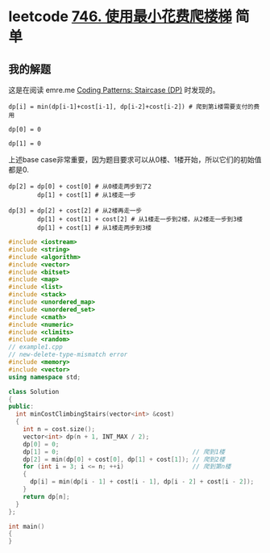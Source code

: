 # leetcode [746. 使用最小花费爬楼梯](https://leetcode-cn.com/problems/min-cost-climbing-stairs/) 简单



## 我的解题

这是在阅读 emre.me [Coding Patterns: Staircase (DP)](https://emre.me/coding-patterns/staircase/) 时发现的。

```
dp[i] = min(dp[i-1]+cost[i-1], dp[i-2]+cost[i-2]) # 爬到第i楼需要支付的费用
```


```
dp[0] = 0
```


```
dp[1] = 0
```


上述base case非常重要，因为题目要求可以从0楼、1楼开始，所以它们的初始值都是0.
```
dp[2] = dp[0] + cost[0] # 从0楼走两步到了2
        dp[1] + cost[1] # 从1楼走一步
```



```
dp[3] = dp[2] + cost[2] # 从2楼再走一步
        dp[1] + cost[1] + cost[2] # 从1楼走一步到2楼，从2楼走一步到3楼
        dp[1] + cost[1] # 从1楼走两步到3楼
```





```c++
#include <iostream>
#include <string>
#include <algorithm>
#include <vector>
#include <bitset>
#include <map>
#include <list>
#include <stack>
#include <unordered_map>
#include <unordered_set>
#include <cmath>
#include <numeric>
#include <climits>
#include <random>
// example1.cpp
// new-delete-type-mismatch error
#include <memory>
#include <vector>
using namespace std;

class Solution
{
public:
  int minCostClimbingStairs(vector<int> &cost)
  {
    int n = cost.size();
    vector<int> dp(n + 1, INT_MAX / 2);
    dp[0] = 0;
    dp[1] = 0;                                     // 爬到1楼
    dp[2] = min(dp[0] + cost[0], dp[1] + cost[1]); // 爬到2楼
    for (int i = 3; i <= n; ++i)                   // 爬到第n楼
    {
      dp[i] = min(dp[i - 1] + cost[i - 1], dp[i - 2] + cost[i - 2]);
    }
    return dp[n];
  }
};

int main()
{
}
```

